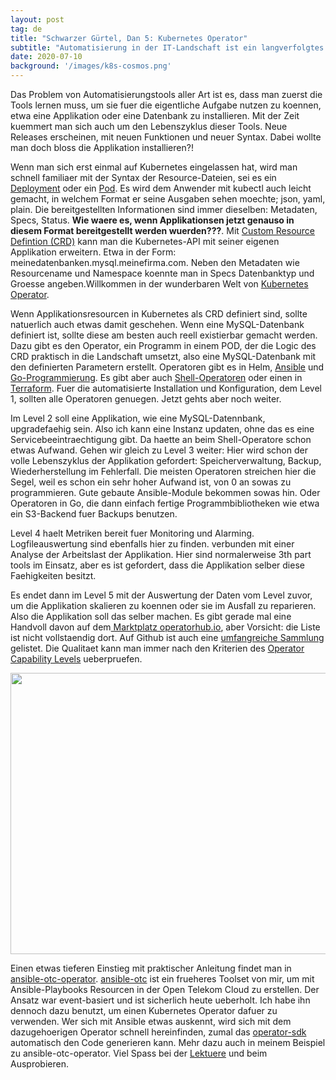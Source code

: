 ```yaml
---
layout: post
tag: de
title: "Schwarzer Gürtel, Dan 5: Kubernetes Operator"
subtitle: "Automatisierung in der IT-Landschaft ist ein langverfolgtes Ziel. Mit Werkzeugen wie Puppet, Chef oder Ansible verfolgt der Operator den Ansatz, immer wiederkehrende Ablaeufe dem Computer zu ueberlassen. Oder vordefinierte Zustaende von Umgebungen im Serverpark auszurollen. Spaetestens seit DevOps ist dabei aber immer die komplette Wertschoepfungskette und damit der Lebenszyklus einer Applikation zu betrachten."
date: 2020-07-10
background: '/images/k8s-cosmos.png'
---
```


Das Problem von Automatisierungstools aller Art ist es, dass man zuerst die Tools lernen muss, um sie fuer die eigentliche Aufgabe nutzen zu koennen, etwa eine Applikation oder eine Datenbank zu installieren. Mit der Zeit kuemmert man sich auch um den Lebenszyklus dieser Tools. Neue Releases erscheinen, mit neuen Funktionen und neuer Syntax. Dabei wollte man doch bloss die Applikation installieren?!

Wenn man sich erst einmal auf Kubernetes eingelassen hat, wird man schnell familiaer mit der Syntax der Resource-Dateien, sei es ein <a href="https://v1-17.docs.kubernetes.io/docs/reference/generated/kubernetes-api/v1.17/#deployment-v1-apps">Deployment</a> oder ein <a href="https://v1-17.docs.kubernetes.io/docs/reference/generated/kubernetes-api/v1.17/#pod-v1-core">Pod</a>. Es wird dem Anwender mit kubectl auch leicht gemacht, in welchem Format er seine Ausgaben sehen moechte; json, yaml, plain.  Die bereitgestellten Informationen sind immer dieselben: Metadaten, Specs, Status. <strong>Wie waere es, wenn Applikationsen jetzt genauso in diesem Format bereitgestellt werden wuerden???</strong>.  Mit <a href="https://v1-17.docs.kubernetes.io/docs/reference/generated/kubernetes-api/v1.17/#customresourcedefinition-v1-apiextensions-k8s-io">Custom Resource Defintion (CRD)</a> kann man die Kubernetes-API mit seiner eigenen Applikation erweitern. Etwa in der Form: meinedatenbanken.mysql.meinefirma.com. Neben den Metadaten wie Resourcename und Namespace koennte man in Specs Datenbanktyp und Groesse angeben.Willkommen in der wunderbaren Welt von <a href="https://kubernetes.io/docs/concepts/extend-kubernetes/operator/">Kubernetes Operator</a>.

Wenn Applikationsresourcen in Kubernetes als CRD definiert sind, sollte natuerlich auch etwas damit geschehen. Wenn eine MySQL-Datenbank definiert ist, sollte diese am besten auch reell existierbar gemacht werden. Dazu gibt es den Operator, ein Programm in einem POD, der die Logic des CRD praktisch in die Landschaft umsetzt, also eine MySQL-Datenbank mit den definierten Parametern erstellt. Operatoren gibt es in Helm, <a href="https://github.com/geerlingguy/mariadb-operator">Ansible</a> und <a href="https://github.com/abalki001/mariadb-operator">Go-Programmierung</a>.  Es gibt aber auch <a href="https://github.com/flant/shell-operator">Shell-Operatoren</a> oder einen in <a href="https://github.com/hashicorp/terraform-k8s">Terraform</a>. Fuer die automatisierte Installation und Konfiguration, dem Level 1,  sollten alle Operatoren genuegen. Jetzt gehts aber noch weiter. 

Im Level 2 soll eine Applikation, wie eine MySQL-Datennbank, upgradefaehig sein. Also ich kann eine Instanz updaten, ohne das es eine Servicebeeintraechtigung gibt. Da haette an beim Shell-Operatore schon etwas Aufwand. Gehen wir gleich zu Level 3 weiter: Hier wird schon der volle Lebenszyklus der Applikation gefordert: Speicherverwaltung, Backup, Wiederherstellung im Fehlerfall. Die meisten Operatoren streichen hier die Segel, weil es schon ein sehr hoher Aufwand ist, von 0 an sowas zu programmieren. Gute gebaute Ansible-Module bekommen sowas hin. Oder Operatoren in Go, die dann einfach fertige Programmbibliotheken wie etwa ein S3-Backend fuer Backups benutzen.

Level 4 haelt Metriken bereit fuer Monitoring und Alarming. Logfileauswertung sind ebenfalls hier zu finden. verbunden mit einer Analyse der Arbeitslast der Applikation. Hier sind normalerweise 3th part tools im Einsatz, aber es ist gefordert, dass die Applikation selber diese Faehigkeiten besitzt.

Es endet dann im Level 5 mit der Auswertung der Daten vom Level zuvor, um die Applikation skalieren zu koennen oder sie im Ausfall zu reparieren. Also die Applikation soll das selber machen. Es gibt gerade mal eine Handvoll davon auf dem<a href="https://operatorhub.io"> Marktplatz operatorhub.io</a>, aber Vorsicht: die Liste ist nicht vollstaendig dort. Auf Github ist auch eine <a href="https://github.com/operator-framework/awesome-operators">umfangreiche Sammlung</a> gelistet. Die Qualitaet kann man immer nach den Kriterien des <a href="https://sdk.operatorframework.io/operator-capability-level.png">Operator Capability Levels</a> ueberpruefen. 

<img src="/blog/images/2020-07-10-1.png" width="900" height="450" />

Einen etwas tieferen Einstieg mit praktischer Anleitung findet man in <a href="https://github.com/eumel8/ansible-otc-operator">ansible-otc-operator</a>. <a href="https://github.com/eumel8/ansible-otc/releases">ansible-otc</a> ist ein frueheres Toolset von mir, um mit Ansible-Playbooks Resourcen in der Open Telekom Cloud zu erstellen. Der Ansatz war event-basiert und ist sicherlich heute ueberholt. Ich habe ihn dennoch dazu benutzt, um einen Kubernetes Operator dafuer zu verwenden. Wer sich mit Ansible etwas auskennt, wird sich mit dem dazugehoerigen Operator schnell hereinfinden, zumal das <a href="https://sdk.operatorframework.io/">operator-sdk</a> automatisch den Code generieren kann. Mehr dazu auch in meinem Beispiel zu ansible-otc-operator. Viel Spass bei der <a href="https://github.com/eumel8/ansible-otc-operator/blob/master/README.md">Lektuere</a> und beim Ausprobieren.

